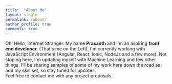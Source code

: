 ```yaml
---
title:  "About Me"
layout: single
permalink: /about/
author_profile: true
comments: true
---
```



Oh! Hello, Internet Stranger. My name **Prasanth** and I'm an aspiring **front end developer**. (That's me on the Left). I'm currently working with JavaScript Environment (Angular, React, Ionic, NodeJs and a few more). Not stoping here, I'm updating myself with Machine Learning and few other things. I'll be sharing samples of some of my work here down the road as i add my skill set, so stay tuned for updates.                                                               
Feel free to contact me with any project proposals.